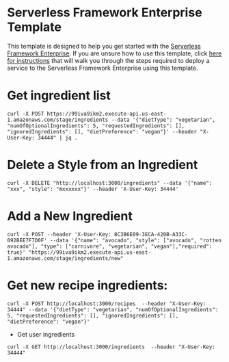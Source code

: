 # Serverless Framework Enterprise Template
This template is designed to help you get started with the [Serverless Framework Enterprise](https://github.com/serverless/enterprise).  If you are unsure how to use this template, click [here for instructions](https://github.com/serverless/enterprise/blob/master/docs/getting-started.md#deploy-an-example-service) that will walk you through the steps required to deploy a service to the Serverless Framework Enterprise using this template.


# Get ingredient list
```
curl -X POST https://99iva9ikm2.execute-api.us-east-1.amazonaws.com/stage/ingredients --data '{"dietType": "vegetarian", "numOfOptionalIngredients": 5, "requestedIngredients": [], "ignoredIngredients": [], "dietPreference": "vegan"}' --header "X-User-Key: 34444" | jq .
```

# Delete a Style from an Ingredient
```
curl -X DELETE "http://localhost:3000/ingredients" --data '{"name": "xxx", "style": "mxxxxxx"}' --header 'X-User-Key: 34444'
```

# Add a New Ingredient
```
curl -X POST --header 'X-User-Key: 8C3B6E09-3ECA-420B-A33C-092BEE7F7D0F' --data '{"name": "avocado", "style": ["avocado", "rotten avocado"], "type": ["carnivore", "vegetarian", "vegan"],"required": true}' "https://99iva9ikm2.execute-api.us-east-1.amazonaws.com/stage/ingredients/new"
```

# Get new recipe ingredients:
```
curl -X POST http://localhost:3000/recipes  --header "X-User-Key: 34444" --data '{"dietType": "vegetarian", "numOfOptionalIngredients": 5, "requestedIngredients": [], "ignoredIngredients": [], "dietPreference": "vegan"}'
```

* Get user ingredients
```
curl -X GET http://localhost:3000/ingredients  --header "X-User-Key: 34444" 
```